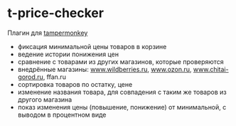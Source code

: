 # t-price-checker

Плагин для [tampermonkey](https://www.tampermonkey.net)

- фиксация минимальной цены товаров в корзине
- ведение истории понижения цен
- сравнение с товарами из других магазинов, которые проверяются
- внедрённые магазины: www.wildberries.ru, www.ozon.ru, www.chitai-gorod.ru, ffan.ru
- сортировка товаров по остатку, цене
- изменение названия товара, для совпадения с таким же товаров из другого магазина
- показ изменения цены (повышение, понижение) от минимальной, с выводом в процентном виде
